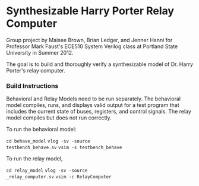 Synthesizable Harry Porter Relay Computer
===================

Group project by Maisee Brown, Brian Ledger, and Jenner Hanni for Professor Mark Faust's ECE510 System Verilog class at Portland State University in Summer 2012.

The goal is to build and thoroughly verify a synthesizable model of Dr. Harry Porter's relay computer. 

### Build Instructions

Behavioral and Relay Models need to be run separately. The behavioral model compiles, runs, and displays valid output for a test program that includes the current state of buses, registers, and control signals. The relay model compiles but does not run correctly. 

To run the behavioral model:

<code>cd behave\_model</code>
<code>vlog -sv -source testbench\_behave.sv</code>
<code>vsim -s testbench\_behave</code>

To run the relay model, 

<code>cd relay\_model</code>
<code>vlog -sv -source \_relay\_computer.sv</code>
<code>vsim -c RelayComputer</code>

